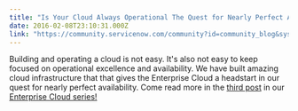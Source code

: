 ```yaml
---
title: "Is Your Cloud Always Operational The Quest for Nearly Perfect Availability"
date: 2016-02-08T23:10:31.000Z
link: "https://community.servicenow.com/community?id=community_blog&sys_id=56ad26a9dbd0dbc01dcaf3231f961946"
---
```

<p>Building and operating a cloud is not easy. It's also not easy to keep focused on operational excellence and availability. We have built amazing cloud infrastructure that that gives the Enterprise Cloud a headstart in our quest for nearly perfect availability. Come read more in the <a title="rvicematters.servicenow.com/is-your-cloud-always-operational-the-quest-for-nearly-perfect-availability/" href="http://servicematters.servicenow.com/is-your-cloud-always-operational-the-quest-for-nearly-perfect-availability/">third post</a> in our <a title="rvicematters.servicenow.com/introducing-the-enterprise-cloud/" href="http://servicematters.servicenow.com/introducing-the-enterprise-cloud/">Enterprise Cloud series!</a></p><p></p>